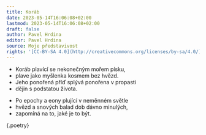 ```yaml
---
title: Koráb
date: 2023-05-14T16:06:08+02:00
lastmod: 2023-05-14T16:06:08+02:00
draft: false
author: Pavel Hrdina
editor: Pavel Hrdina
source: Moje představivost
rights: '[CC-BY-SA 4.0](http://creativecommons.org/licenses/by-sa/4.0/)'
---
```


- Koráb plavící se nekonečným mořem písku,
- plave jako myšlenka kosmem bez hvězd.
- Jeho ponořená příď splývá ponořena v propasti
- dějin s podstatou života.
<!-- -->
- Po epochy a eony plující v neměnném světle
- hvězd a snových balad dob dávno minulých,
- zapomíná na to, jaké je to být.

{.poetry}